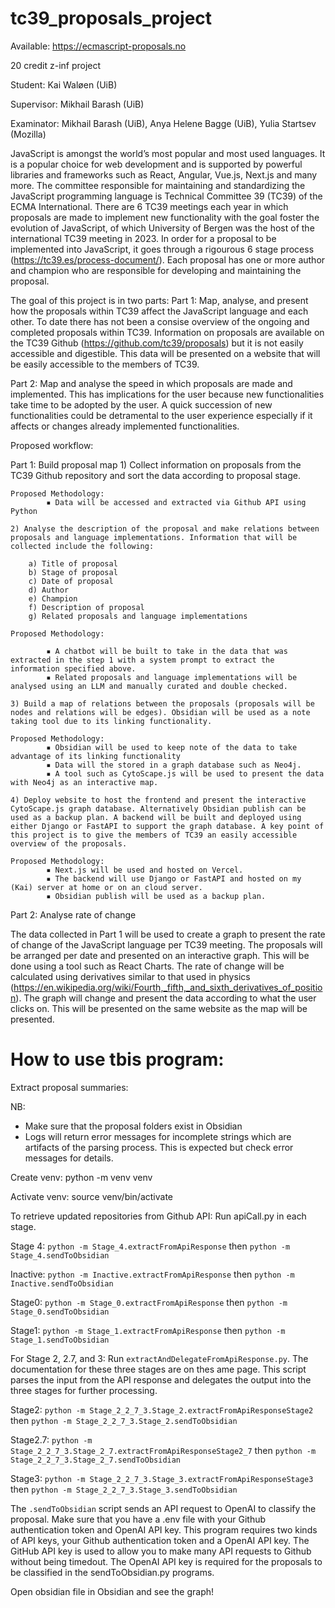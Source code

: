 # tc39_proposals_project

Available: https://ecmascript-proposals.no

20 credit z-inf project

Student: Kai Waløen (UiB)

Supervisor: Mikhail Barash (UiB)

Examinator: Mikhail Barash (UiB), Anya Helene Bagge (UiB), Yulia Startsev (Mozilla)

JavaScript is amongst the world’s most popular and most used languages. It is a popular choice for web development and is supported by powerful libraries and frameworks such as React, Angular, Vue.js, Next.js and many more. The committee responsible for maintaining and standardizing the JavaScript programming language is Technical Committee 39 (TC39) of the ECMA International. There are 6 TC39 meetings each year in which proposals are made to implement new functionality with the goal foster the evolution of JavaScript, of which University of Bergen was the host of the international TC39 meeting in 2023. In order for a proposal to be implemented into JavaScript, it goes through a rigourous 6 stage process (https://tc39.es/process-document/). Each proposal has one or more author and champion who are responsible for developing and maintaining the proposal.

The goal of this project is in two parts:
Part 1: Map, analyse, and present how the proposals within TC39 affect the JavaScript language and each other. To date there has not been a consise overview of the ongoing and completed proposals within TC39. Information on proposals are available on the TC39 Github (https://github.com/tc39/proposals) but it is not easily accessible and digestible. This data will be presented on a website that will be easily accessible to the members of TC39. 

Part 2: Map and analyse the speed in which proposals are made and implemented. This has implications for the user because new functionalities take time to be adopted by the user. A quick succession of new functionalities could be detramental to the user experience especially if it affects or changes already implemented functionalities.

Proposed workflow:

Part 1: Build proposal map
    1) Collect information on proposals from the TC39 Github repository and sort the data according to proposal stage.

	Proposed Methodology: 
            ▪ Data will be accessed and extracted via Github API using Python

    2) Analyse the description of the proposal and make relations between proposals and language implementations. Information that will be collected include the following:

        a) Title of proposal
        b) Stage of proposal
        c) Date of proposal
        d) Author
        e) Champion
        f) Description of proposal
        g) Related proposals and language implementations

	Proposed Methodology:

            ▪ A chatbot will be built to take in the data that was extracted in the step 1 with a system prompt to extract the information specified above. 
            ▪ Related proposals and language implementations will be analysed using an LLM and manually curated and double checked. 
              
    3) Build a map of relations between the proposals (proposals will be nodes and relations will be edges). Obsidian will be used as a note taking tool due to its linking functionality. 

	Proposed Methodology:
            ▪ Obsidian will be used to keep note of the data to take advantage of its linking functionality
            ▪ Data will the stored in a graph database such as Neo4j.
            ▪ A tool such as CytoScape.js will be used to present the data with Neo4j as an interactive map.

    4) Deploy website to host the frontend and present the interactive CytoScape.js graph database. Alternatively Obsidian publish can be used as a backup plan. A backend will be built and deployed using either Django or FastAPI to support the graph database. A key point of this project is to give the members of TC39 an easily accessible overview of the proposals.

	Proposed Methodology:
            ▪ Next.js will be used and hosted on Vercel.
            ▪ The backend will use Django or FastAPI and hosted on my (Kai) server at home or on an cloud server.
            ▪ Obsidian publish will be used as a backup plan.


Part 2: Analyse rate of change 

The data collected in Part 1 will be used to create a graph to present the rate of change of the JavaScript language per TC39 meeting. The proposals will be arranged per date and presented on an interactive graph. This will be done using a tool such as React Charts. The rate of change will be calculated using derivatives similar to that used in physics (https://en.wikipedia.org/wiki/Fourth,_fifth,_and_sixth_derivatives_of_position). The graph will change and present the data according to what the user clicks on. This will be presented on the same website as the map will be presented.


# How to use tbis program:

Extract proposal summaries:

NB:
- Make sure that the proposal folders exist in Obsidian
- Logs will return error messages for incomplete strings which are artifacts of the parsing process. This is expected but check error messages for details.

Create venv:
python -m venv venv

Activate venv:
source venv/bin/activate 

To retrieve updated repositories from Github API:
Run apiCall.py in each stage.

Stage 4:
`python -m Stage_4.extractFromApiResponse` then `python -m Stage_4.sendToObsidian`

Inactive:
`python -m Inactive.extractFromApiResponse` then `python -m Inactive.sendToObsidian`

Stage0:
`python -m Stage_0.extractFromApiResponse` then `python -m Stage_0.sendToObsidian`

Stage1:
`python -m Stage_1.extractFromApiResponse` then `python -m Stage_1.sendToObsidian`

For Stage 2, 2.7, and 3:
Run `extractAndDelegateFromApiResponse.py`. The documentation for these three stages are on thes ame page. 
This script parses the input from the API response and delegates the output into the three stages for further processing.

Stage2:
`python -m Stage_2_2_7_3.Stage_2.extractFromApiResponseStage2` then `python -m Stage_2_2_7_3.Stage_2.sendToObsidian`

Stage2.7:
`python -m Stage_2_2_7_3.Stage_2_7.extractFromApiResponseStage2_7` then `python -m Stage_2_2_7_3.Stage_2_7.sendToObsidian`

Stage3:
`python -m Stage_2_2_7_3.Stage_3.extractFromApiResponseStage3` then `python -m Stage_2_2_7_3.Stage_3.sendToObsidian`

The `.sendToObsidian` script sends an API request to OpenAI to classify the proposal. Make sure that you have a .env file with your Github authentication token and OpenAI API key.
This program requires two kinds of API keys, your Github authentication token and a OpenAI API key. The GitHub API key is used to allow you to make many API requests to Github without being timedout. The OpenAI API key is required for the proposals to be classified in the sendToObsidian.py programs.

Open obsidian file in Obsidian and see the graph!
